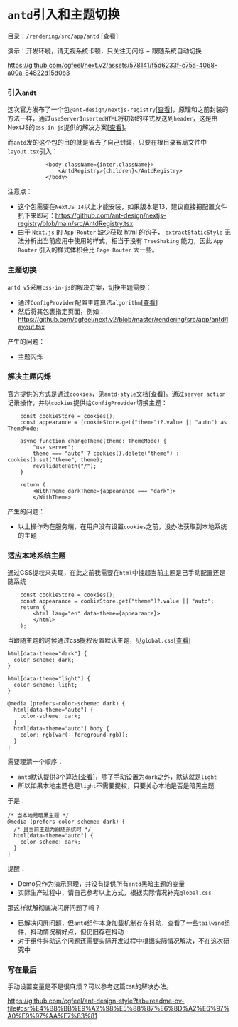 # `antd`引入和主题切换

目录：`/rendering/src/app/antd` [[查看](https://github.com/cgfeel/next.v2/tree/master/rendering/src/app/antd)]

演示：开发环境，请无视系统卡顿，只关注无闪烁 + 跟随系统自动切换

https://github.com/cgfeel/next.v2/assets/578141/f5d6233f-c75a-4068-a00a-84822d15d0b3

### 引入`andt`

这次官方发布了一个包`@ant-design/nextjs-registry`[[查看](https://github.com/ant-design/nextjs-registry)]，原理和之前封装的方法一样，通过`useServerInsertedHTML`将初始的样式发送到`header`，这是由NextJS的`css-in-js`提供的解决方案[[查看](https://nextjs.org/docs/app/building-your-application/styling/css-in-js#configuring-css-in-js-in-app)]。

而`antd`发的这个包的目的就是省去了自己封装，只要在根目录布局文件中`layout.tsx`引入：

```
            <body className={inter.className}>
                <AntdRegistry>{children}</AntdRegistry>
            </body>
```

注意点：

 - 这个包需要在`NextJS 14`以上才能安装，如果版本是13，建议直接把配置文件扒下来即可：https://github.com/ant-design/nextjs-registry/blob/main/src/AntdRegistry.tsx
 - 由于 `Next.js` 的 `App Router` 缺少获取 html 的钩子， `extractStaticStyle` 无法分析出当前应用中使用的样式，相当于没有 `TreeShaking` 能力，因此 `App Router` 引入的样式体积会比 `Page Router` 大一些。

### 主题切换

`antd v5`采用`css-in-js`的解决方案，切换主题需要：

 - 通过`ConfigProvider`配置主题算法`algorithm`[[查看](https://github.com/cgfeel/next.v2/blob/master/rendering/src/lib/WithTheme.tsx)]
 - 然后将其包裹指定页面，例如：https://github.com/cgfeel/next.v2/blob/master/rendering/src/app/antd/layout.tsx

产生的问题：

- 主题闪烁

### 解决主题闪烁

官方提供的方式是通过`cookies`，见`antd-style`文档[[查看](https://ant-design.github.io/antd-style/zh-CN/best-practice/fix-switch-theme-fouc)]。通过`server action`记录操作，并以`cookies`提供给`ConfigProvider`切换主题：

```
    const cookieStore = cookies();
    const appearance = (cookieStore.get("theme")?.value || "auto") as ThemeMode;

    async function changeTheme(theme: ThemeMode) {
        "use server";
        theme === "auto" ? cookies().delete("theme") : cookies().set("theme", theme);
        revalidatePath("/");
    }

    return (
        <WithTheme darkTheme={appearance === "dark"}>
        </WithTheme>
```

产生的问题：

- 以上操作均在服务端，在用户没有设置`cookies`之前，没办法获取到本地系统的主题

### 适应本地系统主题

通过CSS提权来实现，在此之前我需要在`html`中挂起当前主题是已手动配置还是随系统

```
    const cookieStore = cookies();
    const appearance = cookieStore.get("theme")?.value || "auto";
    return (
        <html lang="en" data-theme={appearance}>
        </html>
    );
```

当跟随主题的时候通过css提权设置默认主题，见`global.css`[[查看](https://github.com/cgfeel/next.v2/blob/master/rendering/src/app/globals.css)]

```
html[data-theme="dark"] {
  color-scheme: dark;
}

html[data-theme="light"] {
  color-scheme: light;
}

@media (prefers-color-scheme: dark) {
  html[data-theme="auto"] {
    color-scheme: dark;
  }
  html[data-theme="auto"] body {
    color: rgb(var(--foreground-rgb));
  }
}
```

需要理清一个顺序：

- `antd`默认提供3个算法[[查看](https://ant-design.antgroup.com/docs/react/customize-theme-cn#%E4%BD%BF%E7%94%A8%E9%A2%84%E8%AE%BE%E7%AE%97%E6%B3%95)]，除了手动设置为`dark`之外，默认就是`light`
- 所以如果本地主题也是`light`不需要提权，只要关心本地是否是暗黑主题

于是：

```
/* 当本地是暗黑主题 */
@media (prefers-color-scheme: dark) {
  /* 且当前主题为跟随系统时 */
  html[data-theme="auto"] {
    color-scheme: dark;
  }
}
```

提醒：

- Demo只作为演示原理，并没有提供所有`antd`黑暗主题的变量
- 实际生产过程中，请自己参考以上方式，根据实际情况补完`global.css`

那这样就解彻底决闪屏问题了吗？

- 已解决闪屏问题，但`antd`组件本身加载机制存在抖动，查看了一些`tailwind`组件，抖动情况稍好点，但仍旧存在抖动
- 对于组件抖动这个问题还需要实际开发过程中根据实际情况解决，不在这次研究中

### 写在最后

手动设置变量是不是很麻烦？可以参考这篇`CSR`的解决办法。

https://github.com/cgfeel/ant-design-style?tab=readme-ov-file#csr%E4%B8%BB%E9%A2%98%E5%88%87%E6%8D%A2%E6%97%A0%E9%97%AA%E7%83%81
